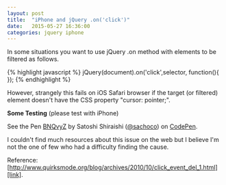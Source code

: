 ```yaml
---
layout: post
title:  "iPhone and jQuery .on('click')"
date:   2015-05-27 16:36:00
categories: jquery iphone
---
```

In some situations you want to use jQuery .on method with elements to be filtered as follows.

{% highlight javascript %}
jQuery(document).on('click',selector, function(){  });
{% endhighlight %}

However, strangely this fails on iOS Safari browser if the target (or filtered) element doesn't have the CSS property "cursor: pointer;".

**Some Testing** (please test with iPhone)

<p data-height="368" data-theme-id="0" data-slug-hash="BNQvyZ" data-default-tab="result" data-user="sachoco" class='codepen'>See the Pen <a href='http://codepen.io/sachoco/pen/BNQvyZ/'>BNQvyZ</a> by Satoshi Shiraishi (<a href='http://codepen.io/sachoco'>@sachoco</a>) on <a href='http://codepen.io'>CodePen</a>.</p>
<script async src="//assets.codepen.io/assets/embed/ei.js"></script>

I couldn't find much resources about this issue on the web but I believe I'm not the one of few who had a difficulty finding the cause.

Reference: [http://www.quirksmode.org/blog/archives/2010/10/click_event_del_1.html][link].


[link]:      http://www.quirksmode.org/blog/archives/2010/10/click_event_del_1.html